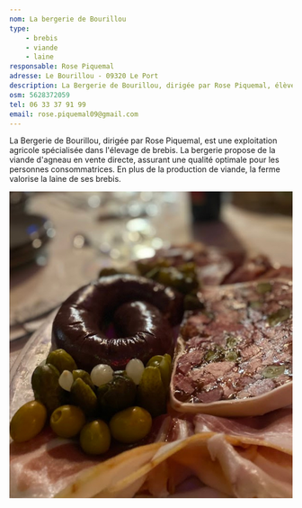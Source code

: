 ```yaml
---
nom: La bergerie de Bourillou
type:
    - brebis
    - viande
    - laine
responsable: Rose Piquemal
adresse: Le Bourillou - 09320 Le Port
description: La Bergerie de Bourillou, dirigée par Rose Piquemal, élève des brebis et propose en vente directe de la viande d'agneau et des produits en laine.
osm: 5628372059
tel: 06 33 37 91 99
email: rose.piquemal09@gmail.com 
---
```

La Bergerie de Bourillou, dirigée par Rose Piquemal, est une exploitation agricole spécialisée dans l'élevage de brebis. La bergerie propose de la viande d'agneau en vente directe, assurant une qualité optimale pour les personnes consommatrices. En plus de la production de viande, la ferme valorise la laine de ses brebis.

![La bergerie de Bourillou](./media/bergerie-du-bourillou.jpg)